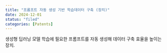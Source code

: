 ```yaml
---
title: "프롬프트 자동 생성 기반 학습데이터 구축 (장치)"
date: 2024-12-01
status: "filed"
categories: [Patents]
---
```

생성형 딥러닝 모델 학습에 필요한 프롬프트를 자동 생성해 데이터 구축 효율을 높이는 장치.
